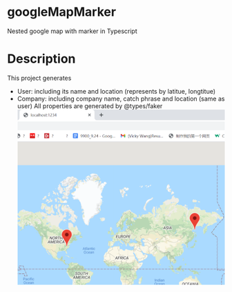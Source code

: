 # googleMapMarker
Nested google map with marker in Typescript

# Description
This project generates 
- User: including its name and location (represents by latitue, longtitue)
- Company: including company name, catch phrase and location (same as user)
All properties are generated by @types/faker
![](look1.png)

